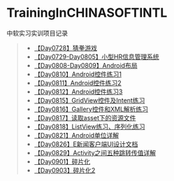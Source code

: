 # TrainingInCHINASOFTINTL
中软实习实训项目记录  

>* [【Day0728】猜拳游戏](https://github.com/XINCGer/TrainingInCHINASOFTINTL/tree/master/GuessGame)  
>* [【Day0729-Day0805】小型HR信息管理系统](https://github.com/XINCGer/TrainingInCHINASOFTINTL/tree/master/HRManageSystem)
>* [【Day0808-Day0809】Android布局](https://github.com/XINCGer/TrainingInCHINASOFTINTL/tree/master/LayoutTest)  
>* [【Day0810】Android控件练习1](https://github.com/XINCGer/TrainingInCHINASOFTINTL/tree/master/Demo08_10)  
>* [【Day0811】Android控件练习2](https://github.com/XINCGer/TrainingInCHINASOFTINTL/tree/master/Demo_08_11)  
>* [【Day0812】Android控件练习3](https://github.com/XINCGer/TrainingInCHINASOFTINTL/tree/master/Demo_08_12)
>* [【Day0815】GridView控件及Intent练习](https://github.com/XINCGer/TrainingInCHINASOFTINTL/tree/master/Demo_08_15)  
>* [【Day0816】Gallery控件和XML解析练习](https://github.com/XINCGer/TrainingInCHINASOFTINTL/tree/master/Demo_08_16)  
>* [【Day0817】读取asset下的资源文件](https://github.com/XINCGer/TrainingInCHINASOFTINTL/tree/master/Demo_08_17)  
>* [【Day0818】ListView练习、序列化练习](https://github.com/XINCGer/TrainingInCHINASOFTINTL/tree/master/Demo_08_18)  
>* [【Day0821】Android单位详解](https://github.com/XINCGer/TrainingInCHINASOFTINTL/tree/master/unit)  
>* [【Day0826】E新闻客户端UI设计文档](https://github.com/XINCGer/TrainingInCHINASOFTINTL/blob/master/E%E6%96%B0%E9%97%BB%E5%AE%A2%E6%88%B7%E7%AB%AF%E6%96%87%E6%A1%A3.docx)   
>* [【Day0829】Activity之间五种跳转传值详解](https://github.com/XINCGer/TrainingInCHINASOFTINTL/tree/master/Activity%E4%B9%8B%E9%97%B4%E4%BA%94%E7%A7%8D%E8%B7%B3%E8%BD%AC%E4%BC%A0%E5%80%BC%E8%AF%A6%E8%A7%A3)  
>* [【Day0901】碎片化](https://github.com/XINCGer/TrainingInCHINASOFTINTL/tree/master/%E9%AD%94%E5%85%BD%E7%A2%8E%E7%89%87%E6%A1%88%E4%BE%8B/app)  
>* [【Day0903】碎片化2](https://github.com/XINCGer/TrainingInCHINASOFTINTL/tree/master/%E7%A2%8E%E7%89%87%E8%AF%BE%E4%B8%8A%E6%A1%88%E4%BE%8B%EF%BC%88%E4%B8%A4%E4%B8%AA%EF%BC%89/MoshouApplication)
